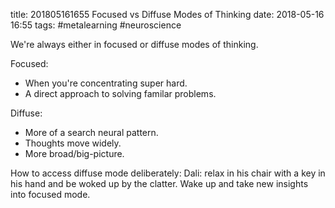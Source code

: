 title: 201805161655 Focused vs Diffuse Modes of Thinking
date: 2018-05-16 16:55
tags: #metalearning #neuroscience

We're always either in focused or diffuse modes of thinking.

Focused:
+ When you're concentrating super hard.
+ A direct approach to solving familar problems.

Diffuse:
+ More of a search neural pattern.
+ Thoughts move widely.
+ More broad/big-picture.

How to access diffuse mode deliberately:
Dali: relax in his chair with a key in his hand and be woked up by the clatter. Wake up and take new insights into focused mode.
